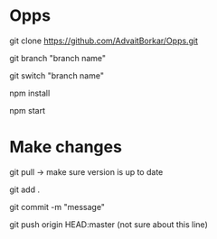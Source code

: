 # Opps

git clone https://github.com/AdvaitBorkar/Opps.git

git branch "branch name"

git switch "branch name"

npm install

npm start



# Make changes

git pull -> make sure version is up to date

git add .

git commit -m "message"

git push origin HEAD:master (not sure about this line)
